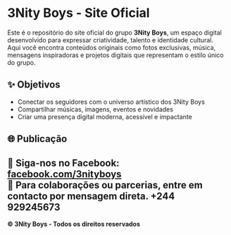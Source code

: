 # 3Nity Boys - Site Oficial

Este é o repositório do site oficial do grupo **3Nity Boys**, um espaço digital desenvolvido para expressar criatividade, talento e identidade cultural.  
Aqui você encontra conteúdos originais como fotos exclusivas, música, mensagens inspiradoras e projetos digitais que representam o estilo único do grupo.

## ✨ Objetivos

- Conectar os seguidores com o universo artístico dos 3Nity Boys
- Compartilhar músicas, imagens, eventos e novidades
- Criar uma presença digital moderna, acessível e impactante

## 🌐 Publicação



🔗 **Siga-nos no Facebook**: [facebook.com/3nityboys](https://facebook.com/3nityboys)  
📩 Para colaborações ou parcerias, entre em contacto por mensagem direta.
+244 929245673
---

**© 3Nity Boys - Todos os direitos reservados**
